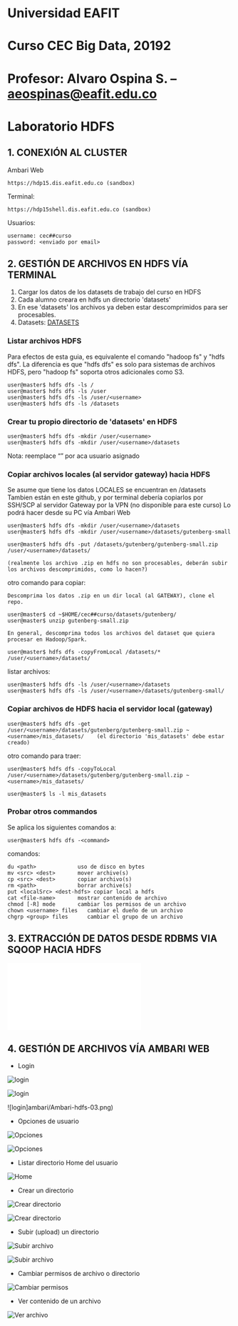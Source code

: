 # Universidad EAFIT
# Curso CEC Big Data, 20192
# Profesor: Alvaro Ospina S. – aeospinas@eafit.edu.co

# Laboratorio HDFS

## 1. CONEXIÓN AL CLUSTER

Ambari Web

    https://hdp15.dis.eafit.edu.co (sandbox)

Terminal:

    https://hdp15shell.dis.eafit.edu.co (sandbox)

Usuarios:

    username: cec##curso
    password: <enviado por email>

## 2. GESTIÓN DE ARCHIVOS EN HDFS VÍA TERMINAL

1. Cargar los datos de los datasets de trabajo del curso en HDFS
2. Cada alumno creara en hdfs un directorio 'datasets'
3. En ese 'datasets' los archivos ya deben estar descomprimidos para ser procesables.
4. Datasets: [DATASETS](../datasets)

### Listar archivos HDFS

Para efectos de esta guia, es equivalente el comando "hadoop fs" y "hdfs dfs". La diferencia es que "hdfs dfs" es solo para sistemas de archivos HDFS, pero "hadoop fs" soporta otros adicionales como S3.

    user@master$ hdfs dfs -ls /
    user@master$ hdfs dfs -ls /user
    user@master$ hdfs dfs -ls /user/<username>
    user@master$ hdfs dfs -ls /datasets

### Crear tu propio directorio de 'datasets' en HDFS

    user@master$ hdfs dfs -mkdir /user/<username>
    user@master$ hdfs dfs -mkdir /user/<username>/datasets

Nota: reemplace “<username>” por aca usuario asignado

### Copiar archivos locales (al servidor gateway) hacia HDFS

Se asume que tiene los datos LOCALES se encuentran en /datasets
Tambien están en este github, y por terminal debería copiarlos por SSH/SCP al servidor Gateway por la VPN (no disponible para este curso)
Lo podrá hacer desde su PC vía Ambari Web


    user@master$ hdfs dfs -mkdir /user/<username>/datasets
    user@master$ hdfs dfs -mkdir /user/<username>/datasets/gutenberg-small

    user@master$ hdfs dfs -put /datasets/gutenberg/gutenberg-small.zip /user/<username>/datasets/

    (realmente los archivo .zip en hdfs no son procesables, deberán subir los archivos descomprimidos, como lo hacen?)

otro comando para copiar:

    Descomprima los datos .zip en un dir local (al GATEWAY), clone el repo.

    user@master$ cd ~$HOME/cec##curso/datasets/gutenberg/
    user@master$ unzip gutenberg-small.zip

    En general, descomprima todos los archivos del dataset que quiera procesar en Hadoop/Spark.

    user@master$ hdfs dfs -copyFromLocal /datasets/* /user/<username>/datasets/

listar archivos:

    user@master$ hdfs dfs -ls /user/<username>/datasets
    user@master$ hdfs dfs -ls /user/<username>/datasets/gutenberg-small/

### Copiar archivos de HDFS hacia el servidor local (gateway)

    user@master$ hdfs dfs -get /user/<username>/datasets/gutenberg/gutenberg-small.zip ~<username>/mis_datasets/    (el directorio 'mis_datasets' debe estar creado)

otro comando para traer:

    user@master$ hdfs dfs -copyToLocal /user/<username>/datasets/gutenberg/gutenberg-small.zip ~<username>/mis_datasets/

    user@master$ ls -l mis_datasets

### Probar otros commandos

Se aplica los siguientes comandos a:

    user@master$ hdfs dfs -<command>

comandos:

    du <path>             uso de disco en bytes
    mv <src> <dest>       mover archive(s)
    cp <src> <dest>       copiar archivo(s)
    rm <path>             borrar archive(s)
    put <localSrc> <dest-hdfs> copiar local a hdfs
    cat <file-name>       mostrar contenido de archivo
    chmod [-R] mode       cambiar los permisos de un archivo
    chown <username> files   cambiar el dueño de un archivo
    chgrp <group> files      cambiar el grupo de un archivo

## 3. EXTRACCIÓN DE DATOS DESDE RDBMS VIA SQOOP HACIA HDFS

![MYSQL2HDFS](mysql2hdfs.md)

## 4. GESTIÓN DE ARCHIVOS VÍA AMBARI WEB

* Login

![login](ambari/Ambari-hdfs-01.png)

![login](ambari/Ambari-hdfs-02.png)

![login]ambari/Ambari-hdfs-03.png)

* Opciones de usuario

![Opciones](ambari/Ambari-hdfs-04.png)

![Opciones](ambari/Ambari-hdfs-05.png)

* Listar directorio Home del usuario

![Home](ambari/Ambari-hdfs-06.png)

* Crear un directorio

![Crear directorio](ambari/Ambari-hdfs-07.png)

![Crear directorio](ambari/Ambari-hdfs-08.png)

* Subir (upload)  un directorio

![Subir archivo](ambari/Ambari-hdfs-09.png)

![Subir archivo](ambari/Ambari-hdfs-10.png)

* Cambiar permisos de archivo o directorio

![Cambiar permisos](ambari/Ambari-hdfs-11.png)

* Ver contenido de un archivo

![Ver archivo](ambari/Ambari-hdfs-12.png)
